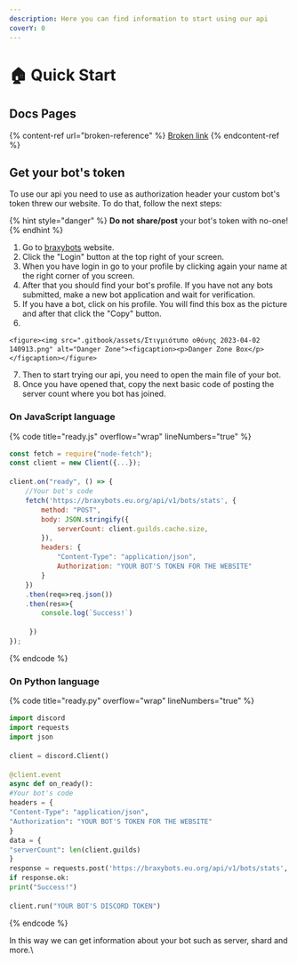 ```yaml
---
description: Here you can find information to start using our api
coverY: 0
---
```


# 🏠 Quick Start

## Docs Pages

{% content-ref url="broken-reference" %}
[Broken link](broken-reference)
{% endcontent-ref %}

## Get your bot's token

To use our api you need to use as authorization header your custom bot's token threw our website. To do that, follow the next steps:

{% hint style="danger" %}
**Do not** **share/post** your bot's token with no-one!
{% endhint %}

1. Go to [braxybots](https://braxybots.eu.org) website.
2. Click the "Login" button at the top right of your screen.
3. When you have login in go to your profile by clicking again your name at the right corner of you screen.
4. After that you should find your bot's profile. If you have not any bots submitted, make a new bot application and wait for verification.
5. If you have a bot, click on his profile. You will find this box as the picture and after that click the "Copy" button.
6.

    <figure><img src=".gitbook/assets/Στιγμιότυπο οθόνης 2023-04-02 140913.png" alt="Danger Zone"><figcaption><p>Danger Zone Box</p></figcaption></figure>
7. Then to start trying our api, you need to open the main file of your bot.
8. Once you have opened that, copy the next basic code of posting the server count where you bot has joined.

### On JavaScript language

{% code title="ready.js" overflow="wrap" lineNumbers="true" %}
```javascript
const fetch = require("node-fetch");
const client = new Client({...});

client.on("ready", () => {
    //Your bot's code
    fetch('https://braxybots.eu.org/api/v1/bots/stats', {
        method: "POST",
        body: JSON.stringify({
            serverCount: client.guilds.cache.size,
        }),
        headers: {
            "Content-Type": "application/json",
            Authorization: "YOUR BOT'S TOKEN FOR THE WEBSITE"
        }
    })
    .then(req=>req.json())
    .then(res=>{
        console.log(`Success!`)
    
     })
});
```
{% endcode %}

### On Python language

{% code title="ready.py" overflow="wrap" lineNumbers="true" %}
```python
import discord
import requests
import json

client = discord.Client()

@client.event
async def on_ready():
#Your bot's code
headers = {
"Content-Type": "application/json",
"Authorization": "YOUR BOT'S TOKEN FOR THE WEBSITE"
}
data = {
"serverCount": len(client.guilds)
}
response = requests.post('https://braxybots.eu.org/api/v1/bots/stats', headers=headers, json=data)
if response.ok:
print("Success!")

client.run("YOUR BOT'S DISCORD TOKEN")
```
{% endcode %}

In this way we can get information about your bot such as server, shard and more.\
